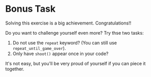 # Bonus Task

Solving this exercise is a big achievement. Congratulations!!

Do you want to challenge yourself even more? Try thse two tasks:

1. Do not use the `repeat` keyword? (You can still use `repeat_until_game_over`).
2. Only have `shoot()` appear once in your code?

It's not easy, but you'll be very proud of yourself if you can piece it together.
